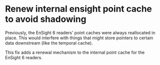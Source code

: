 # Renew internal ensight point cache to avoid shadowing

Previously, the EnSight 6 readers' point caches were always reallocated in
place. This would interfere with things that might store pointers to certain
data downstream (like the temporal cache).

This fix adds a renewal mechanism to the internal point cache for the
EnSight 6 readers.
